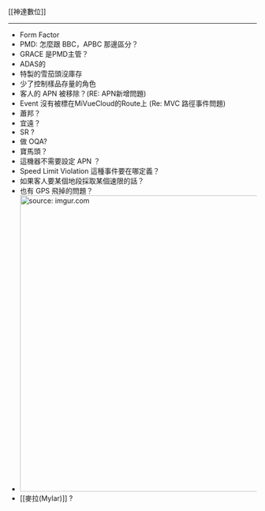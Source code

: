 [[神達數位]]

---

- Form Factor
- PMD: 怎麼跟 BBC，APBC 那邊區分？
- GRACE 是PMD主管？
- ADAS的
- 特製的雪茄頭沒庫存
- 少了控制樣品存量的角色
- 客人的 APN 被移除？(RE: APN新增問題)
- Event 沒有被標在MiVueCloud的Route上 (Re: MVC 路徑事件問題)
- 蕭邦？
- 宜遠？
- SR ?
- 做 OQA?
- 寶馬頭？
- 這機器不需要設定 APN ？
- Speed Limit Violation 這種事件要在哪定義？
- 如果客人要某個地段採取某個速限的話？
- 也有 GPS 飛掉的問題？
- <a href="https://imgur.com/3LLzxzB"><img src="https://i.imgur.com/3LLzxzB.png" title="source: imgur.com" width="600px"/></a>
- [[麥拉(Mylar)]] ?

